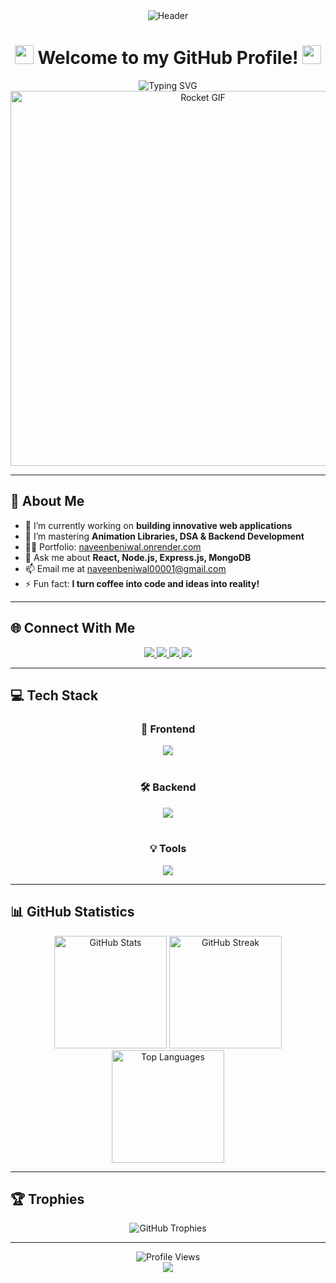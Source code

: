 <!-- Animated Gradient Background -->
<div align="center">
  <img src="https://capsule-render.vercel.app/api?type=rect&height=200&text=Naveen%20Beniwal&fontAlign=50&fontAlignY=40&color=gradient&desc=Full%20Stack%20Developer&descAlign=50&descAlignY=60" alt="Header" />
  
  <!-- Welcome Message with Animated Emojis -->
  <h1>
    <img src="https://media.giphy.com/media/hvRJCLFzcasrR4ia7z/giphy.gif" width="30px"/>
    Welcome to my GitHub Profile!
    <img src="https://media.giphy.com/media/hvRJCLFzcasrR4ia7z/giphy.gif" width="30px"/>
  </h1>
  
  <!-- Typing SVG Effect -->
<!--  <img src="https://readme-typing-svg.herokuapp.com?font=Fira+Code&size=24&duration=2500&pause=1000&color=F75C7E&center=true&vCenter=true&width=700&height=50&lines=Building+Innovative+Web+Applications;Mastering+Animation+Libraries;Turning+Coffee+Into+Code+and+Ideas+Into+Reality!" alt="Typing SVG" />
-->
  <img src="https://readme-typing-svg.herokuapp.com?font=Fira+Code&size=24&duration=2500&pause=1000&color=F75C7E&center=true&vCenter=true&width=700&height=50&lines=Full+Stack+Developer+%7C+MERN+Enthusiast;Crafting+Scalable+Solutions;Transform+Complex+Problems+into+Elegant+Code;Building+with+React%2C+Node%2C+and+Advanced+Animations;Fast+Learner;NIT+Kurukshetra;Turning+Ideas+into+Production-Ready+Applications" alt="Typing SVG" />
  <!-- Animated Rocket GIF -->
  <img src="https://user-images.githubusercontent.com/74038190/212284115-f47cd8ff-2ffb-4b04-b5bf-4d1c14c0247f.gif" width="600" alt="Rocket GIF" />
</div>

---

## 💫 About Me

- 🔭 I’m currently working on **building innovative web applications**
- 🌱 I’m mastering **Animation Libraries, DSA & Backend Development**
- 👨‍💻 Portfolio: [naveenbeniwal.onrender.com](https://naveenbeniwal.onrender.com)
- 💬 Ask me about **React, Node.js, Express.js, MongoDB**
- 📫 Email me at [naveenbeniwal00001@gmail.com](mailto:naveenbeniwal00001@gmail.com)
- ⚡ Fun fact: **I turn coffee into code and ideas into reality!**

---

## 🌐 Connect With Me

<div align="center">
  <a href="mailto:naveenbeniwal00001@gmail.com">
    <img src="https://img.shields.io/badge/Gmail-D14836?style=for-the-badge&logo=gmail&logoColor=white" />
  </a>
  <a href="https://linkedin.com/in/naveen-beniwal-40b719313" target="_blank">
    <img src="https://img.shields.io/badge/LinkedIn-0A66C2?style=for-the-badge&logo=linkedin&logoColor=white" />
  </a>
  <a href="https://instagram.com/naveen_beniwal_265" target="_blank">
    <img src="https://img.shields.io/badge/Instagram-E4405F?style=for-the-badge&logo=instagram&logoColor=white" />
  </a>
  <a href="https://naveenbeniwal.onrender.com" target="_blank">
    <img src="https://img.shields.io/badge/Portfolio-FF5722?style=for-the-badge&logo=vercel&logoColor=white" />
  </a>
</div>

---

## 💻 Tech Stack

<div align="center">
  <!-- Frontend -->
  <h3>🚀 Frontend</h3>
  <img src="https://skillicons.dev/icons?i=react,html,css,javascript,typescript,tailwind,bootstrap" /><br/><br/>
  
  <!-- Backend -->
  <h3>🛠️ Backend</h3>
  <img src="https://skillicons.dev/icons?i=nodejs,express,mongodb,mysql,python,java,cpp" /><br/><br/>
  
  <!-- Tools -->
  <h3>💡 Tools</h3>
  <img src="https://skillicons.dev/icons?i=git,github,vscode,figma,postman" />
</div>

---

## 📊 GitHub Statistics

<div align="center">
  <!-- GitHub Stats -->
  <img src="https://github-readme-stats.vercel.app/api?username=Naveen-Beniwal&show_icons=true&theme=vision-friendly-dark&border_radius=15&hide_border=true&bg_color=0D1117&title_color=F75C7E&icon_color=F8D866" height="180" alt="GitHub Stats" />
  <!-- GitHub Streak -->
  <img src="https://github-readme-streak-stats.herokuapp.com/?user=Naveen-Beniwal&theme=vision-friendly-dark&border_radius=15&hide_border=true&background=0D1117&fire=F75C7E&ring=F75C7E&currStreakLabel=F75C7E" height="180" alt="GitHub Streak" />
</div>

<div align="center">
  <!-- Top Languages -->
  <img src="https://github-readme-stats.vercel.app/api/top-langs/?username=Naveen-Beniwal&theme=vision-friendly-dark&border_radius=15&hide_border=true&bg_color=0D1117&title_color=F75C7E&layout=compact&langs_count=8" height="180" alt="Top Languages" />
</div>

---

## 🏆 Trophies

<div align="center">
  <!-- GitHub Trophies -->
  <img src="https://github-profile-trophy.vercel.app/?username=Naveen-Beniwal&theme=juicyfresh&no-frame=true&no-bg=true&column=7&margin-w=15&margin-h=15" alt="GitHub Trophies" />
</div>

---
<!--START_SECTION:activity-->
<!--END_SECTION:activity-->
<div align="center">
  <!-- Visitors Counter -->
  <img src="https://komarev.com/ghpvc/?username=Naveen-Beniwal&label=Profile%20Views&color=brightgreen&style=flat-square" alt="Profile Views" />
</div>

<!-- Animated Footer -->
<div align="center">
  <img src="https://capsule-render.vercel.app/api?type=waving&color=gradient&height=150&section=footer" />
</div>
